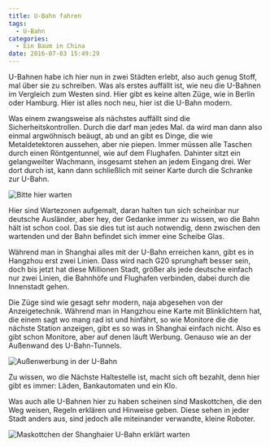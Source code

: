 ```yaml
---
title: U-Bahn fahren
tags:
  - U-Bahn
categories:
  - Ein Baum in China
date: 2016-07-03 15:49:29
---
```



U-Bahnen habe ich hier nun in zwei Städten erlebt, also auch genug Stoff, mal über sie zu schreiben. Was als erstes auffällt ist, wie neu die U-Bahnen im Vergleich zum Westen sind. Hier gibt es keine alten Züge, wie in Berlin oder Hamburg. Hier ist alles noch neu, hier ist die U-Bahn modern.

<!-- more -->

Was einem zwangsweise als nächstes auffällt sind die Sicherheitskontrollen. Durch die darf man jedes Mal. da wird man dann also einmal argwöhnisch beäugt, ab und an gibt es Dinge, die wie Metaldetektoren aussehen, aber nie piepen. Immer müssen alle Taschen durch einen Röntgentunnel, wie auf dem Flughafen. Dahinter sitzt ein gelangweilter Wachmann, insgesamt stehen an jedem Eingang drei. Wer dort durch ist, kann dann schließlich mit seiner Karte durch die Schranke zur U-Bahn.

![Bitte hier warten](/images/china/u-bahnSchlange.jpg)

Hier sind Wartezonen aufgemalt, daran halten tun sich scheinbar nur deutsche Ausländer, aber hey, der Gedanke immer zu wissen, wo die Bahn hält ist schon cool. Das sie dies tut ist auch notwendig, denn zwischen den wartenden und der Bahn befindet sich immer eine Scheibe Glas.

Während man in Shanghai alles mit der U-Bahn erreichen kann, gibt es in Hangzhou erst zwei Linien. Dass wird nach G20 sprunghaft besser sein, doch bis jetzt hat diese Millionen Stadt, größer als jede deutsche einfach nur zwei Linien, die Bahnhöfe und Flughafen verbinden, dabei durch die Innenstadt gehen.

Die Züge sind wie gesagt sehr modern, naja abgesehen von der Anzeigetechnik. Während man in Hangzhou eine Karte mit Blinklichtern hat, die einem sagt wo mang rad ist und hinfährt, so wie Monitore die die nächste Station anzeigen, gibt es so was in Shanghai einfach nicht. Also es gibt schon Monitore, aber auf denen läuft Werbung. Genauso wie an der Außenwand des U-Bahn-Tunnels.

![Außenwerbung in der U-Bahn](/images/china/u-bahnAussenwerbung.jpg)

Zu wissen, wo die Nächste Haltestelle ist, macht sich oft bezahlt, denn hier gibt es immer: Läden, Bankautomaten und ein Klo.

Was auch alle U-Bahnen hier zu haben scheinen sind Maskottchen, die den Weg weisen, Regeln erklären und Hinweise geben. Diese sehen in jeder Stadt anders aus, sind jedoch alle miteinander verwandte, kleine Roboter.

![Maskottchen der Shanghaier U-Bahn erklärt warten](/images/china/u-bahnMaskotchen.jpg)
